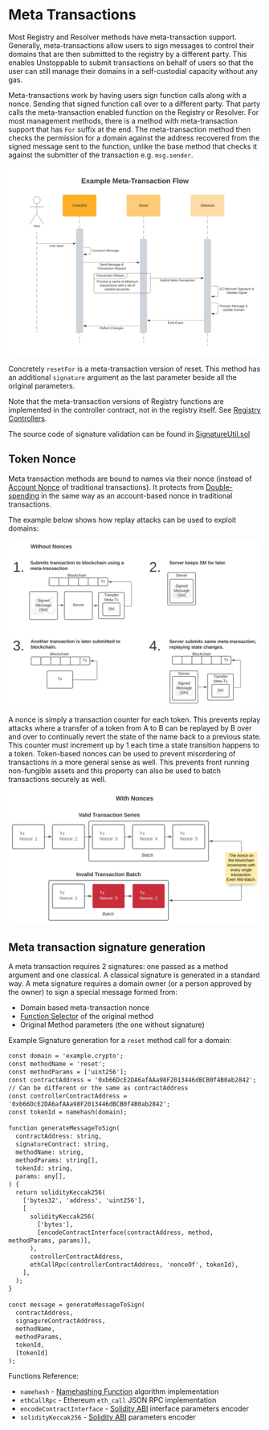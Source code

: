 # Meta Transactions

Most Registry and Resolver methods have meta-transaction support. Generally, meta-transactions allow users to sign messages to control their domains that are then submitted to the registry by a different party. This enables Unstoppable to submit transactions on behalf of users so that the user can still manage their domains in a self-custodial capacity without any gas.

Meta-transactions work by having users sign function calls along with a nonce. Sending that signed function call over to a different party. That party calls the meta-transaction enabled function on the Registry or Resolver. For most management methods, there is a method with meta-transaction support that has `For` suffix at the end. The meta-transaction method then checks the permission for a domain against the address recovered from the signed message sent to the function, unlike the base method that checks it against the submitter of the transaction e.g. `msg.sender`.

![](../.gitbook/assets/Meta-Transaction.svg)

Concretely `resetFor` is a meta-transaction version of reset. This method has an additional `signature` argument as the last parameter beside all the original parameters.

Note that the meta-transaction versions of Registry functions are implemented in the controller contract, not in the registry itself. See [Registry Controllers](https://github.com/unstoppabledomains/dot-crypto/blob/master/ARCHITECTURE.md#registry-controllers).

The source code of signature validation can be found in [SignatureUtil.sol](https://github.com/unstoppabledomains/dot-crypto/blob/master/contracts/util/SignatureUtil.sol)

## Token Nonce

Meta transaction methods are bound to names via their nonce \(instead of [Account Nonce](https://ethereum.stackexchange.com/questions/27432/what-is-nonce-in-ethereum-how-does-it-prevent-double-spending) of traditional transactions\). It protects from [Double-spending](https://en.wikipedia.org/wiki/Double-spending) in the same way as an account-based nonce in traditional transactions.

The example below shows how replay attacks can be used to exploit domains:

![](../.gitbook/assets/Without-Nonces.svg)

A nonce is simply a transaction counter for each token. This prevents replay attacks where a transfer of a token from A to B can be replayed by B over and over to continually revert the state of the name back to a previous state. This counter must increment up by 1 each time a state transition happens to a token. Token-based nonces can be used to prevent misordering of transactions in a more general sense as well. This prevents front running non-fungible assets and this property can also be used to batch transactions securely as well.

![](../.gitbook/assets/Nonces.svg)

## **Meta transaction signature generation**

A meta transaction requires 2 signatures: one passed as a method argument and one classical. A classical signature is generated in a standard way. A meta signature requires a domain owner \(or a person approved by the owner\) to sign a special message formed from:

- Domain based meta-transaction nonce
- [Function Selector](https://solidity.readthedocs.io/en/v0.7.0/abi-spec.html#function-selector) of the original method
- Original Method parameters \(the one without signature\)

Example Signature generation for a `reset` method call for a domain:

```text
const domain = 'example.crypto';
const methodName = 'reset';
const methodParams = ['uint256'];
const contractAddress = '0xb66DcE2DA6afAAa98F2013446dBCB0f4B0ab2842';
// Can be different or the same as contractAddress
const controllerContractAddress = '0xb66DcE2DA6afAAa98F2013446dBCB0f4B0ab2842';
const tokenId = namehash(domain);

function generateMessageToSign(
  contractAddress: string,
  signatureContract: string,
  methodName: string,
  methodParams: string[],
  tokenId: string,
  params: any[],
) {
  return solidityKeccak256(
    ['bytes32', 'address', 'uint256'],
    [
      solidityKeccak256(
        ['bytes'],
        [encodeContractInterface(contractAddress, method, methodParams, params)],
      ),
      controllerContractAddress,
      ethCallRpc(controllerContractAddress, 'nonceOf', tokenId),
    ],
  );
}

const message = generateMessageToSign(
  contractAddress,
  signagureContractAddress,
  methodName,
  methodParams,
  tokenId,
  [tokenId]
);
```

Functions Reference:

- `namehash` - [Namehashing Function](../domain-registry-essentials/namehashing.md) algorithm implementation
- `ethCallRpc` - Ethereum `eth_call` JSON RPC implementation
- `encodeContractInterface` - [Solidity ABI](https://solidity.readthedocs.io/en/v0.7.0/abi-spec.html#argument-encoding) interface parameters encoder
- `solidityKeccak256` - [Solidity ABI](https://solidity.readthedocs.io/en/v0.7.0/abi-spec.html#argument-encoding) parameters encoder
